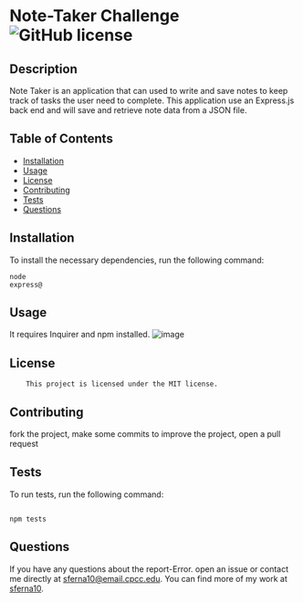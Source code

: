 # Note-Taker Challenge ![GitHub license](https://img.shields.io/badge/license-MIT-blue.svg)

## Description

Note Taker is an application that  can used to write and save notes to keep track of tasks the user need to complete.  This application use an Express.js back end and will save and retrieve note data from a JSON file.

## Table of Contents

* [Installation](#installation)
* [Usage](#usage)
* [License](#license)
* [Contributing](#contributing)
* [Tests](#test)
* [Questions](#questions)

## Installation

To install the necessary dependencies, run the following command:

```
node
express@

```

## Usage

It requires Inquirer and npm installed.
![image](https://github.com/sferna10/Note-Taker-Challenge/assets/139423719/59f2c647-49a9-44a0-91cc-57e1cfa218b2)




## License 
    
        This project is licensed under the MIT license.

## Contributing

fork the project, make some commits to improve the project, open a pull request

## Tests

To run tests, run the following command:
```

npm tests
```

## Questions

If you have any questions about the report-Error. open an issue or contact me  directly at sferna10@email.cpcc.edu. You can find more of my work at [sferna10](https://github.com/sferna10/).


